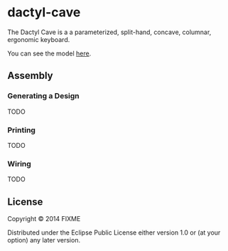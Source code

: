# dactyl-cave
The Dactyl Cave is a a parameterized, split-hand, concave, columnar, ergonomic keyboard.

You can see the model [here](blob/master/things/one-piece-left.stl).

## Assembly

### Generating a Design
TODO

### Printing
TODO

### Wiring
TODO

## License

Copyright © 2014 FIXME

Distributed under the Eclipse Public License either version 1.0 or (at
your option) any later version.
